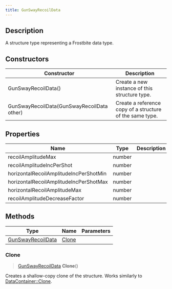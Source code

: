 ```yaml
---
title: GunSwayRecoilData
---
```

## Description

A structure type representing a Frostbite data type.

## Constructors

| Constructor                                | Description                                              |
| ------------------------------------------ | -------------------------------------------------------- |
| GunSwayRecoilData()                        | Create a new instance of this structure type.            |
| GunSwayRecoilData(GunSwayRecoilData other) | Create a reference copy of a structure of the same type. |

## Properties

| Name                                   | Type   | Description |
| -------------------------------------- | ------ | ----------- |
| recoilAmplitudeMax                     | number |             |
| recoilAmplitudeIncPerShot              | number |             |
| horizontalRecoilAmplitudeIncPerShotMin | number |             |
| horizontalRecoilAmplitudeIncPerShotMax | number |             |
| horizontalRecoilAmplitudeMax           | number |             |
| recoilAmplitudeDecreaseFactor          | number |             |

## Methods

| Type                                   | Name            | Parameters |
| -------------------------------------- | --------------- | ---------- |
| [GunSwayRecoilData](GunSwayRecoilData) | [Clone](#clone) |            |

### Clone

> [GunSwayRecoilData](GunSwayRecoilData) **Clone**()

Creates a shallow-copy clone of the structure. Works similarly to [DataContainer::Clone](/vext/ref/shared/class/datacontainer#clone).
